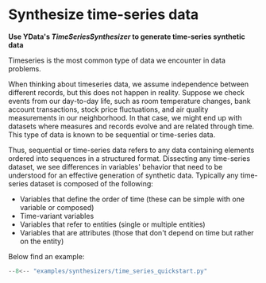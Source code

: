 # Synthesize time-series data

**Use YData's *TimeSeriesSynthesizer* to generate time-series synthetic data**

Timeseries is the most common type of data we encounter in data problems.

When thinking about timeseries data, we assume independence between different records, but this does not happen in reality. Suppose we check events from our day-to-day life, such as room temperature changes, bank account transactions, stock price fluctuations, and air quality measurements in our neighborhood. In that case, we might end up with datasets where measures and records evolve and are related through time. This type of data is known to be sequential or time-series data.

Thus, sequential or time-series data refers to any data containing elements ordered into sequences in a structured format.
Dissecting any time-series dataset, we see differences in variables' behavior that need to be understood for an effective generation of synthetic data. Typically any time-series dataset is composed of the following:

- Variables that define the order of time (these can be simple with one variable or composed)
- Time-variant variables
- Variables that refer to entities (single or multiple entities)
- Variables that are attributes (those that don't depend on time but rather on the entity)

Below find an example:

```python
--8<-- "examples/synthesizers/time_series_quickstart.py"
```
